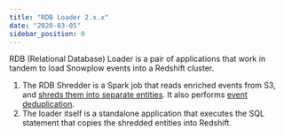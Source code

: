 ```yaml
---
title: "RDB Loader 2.x.x"
date: "2020-03-05"
sidebar_position: 0
---
```


RDB (Relational Database) Loader is a pair of applications that work in tandem to load Snowplow events into a Redshift cluster.

1. The RDB Shredder is a Spark job that reads enriched events from S3, and [shreds them into separate entities](/docs/api-reference/loaders-storage-targets/snowplow-rdb-loader/previous-versions/snowplow-rdb-loader/shredding-overview/index.md). It also performs [event deduplication](/docs/api-reference/loaders-storage-targets/snowplow-rdb-loader/previous-versions/snowplow-rdb-loader/event-deduplication/index.md).
2. The loader itself is a standalone application that executes the SQL statement that copies the shredded entities into Redshift.

